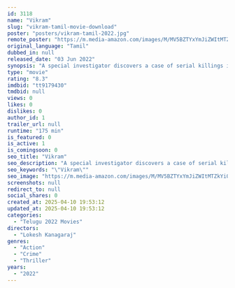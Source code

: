 ```yaml
---
id: 3118
name: "Vikram"
slug: "vikram-tamil-movie-download"
poster: "posters/vikram-tamil-2022.jpg"
remote_poster: "https://m.media-amazon.com/images/M/MV5BZTYxYmJiZWItMTZkYi00Yjg5LWE3Y2UtMGE4N2Y5NzhlNzljXkEyXkFqcGc@._V1_SX300.jpg"
original_language: "Tamil"
dubbed_in: null
released_date: "03 Jun 2022"
synopsis: "A special investigator discovers a case of serial killings is not what it seems to be, and leading down this path is only going to end in a war between everyone involved."
type: "movie"
rating: "8.3"
imdbid: "tt9179430"
tmdbid: null
views: 0
likes: 0
dislikes: 0
author_id: 1
trailer_url: null
runtime: "175 min"
is_featured: 0
is_active: 1
is_comingsoon: 0
seo_title: "Vikram"
seo_description: "A special investigator discovers a case of serial killings is not what it seems to be, and leading down this path is only going to end in a war between everyone involved."
seo_keywords: "\"Vikram\""
seo_image: "https://m.media-amazon.com/images/M/MV5BZTYxYmJiZWItMTZkYi00Yjg5LWE3Y2UtMGE4N2Y5NzhlNzljXkEyXkFqcGc@._V1_SX300.jpg"
screenshots: null
redirect_to: null
social_shares: 0
created_at: 2025-04-10 19:53:12
updated_at: 2025-04-10 19:53:12
categories:
  - "Telugu 2022 Movies"
directors:
  - "Lokesh Kanagaraj"
genres:
  - "Action"
  - "Crime"
  - "Thriller"
years:
  - "2022"
---
```

